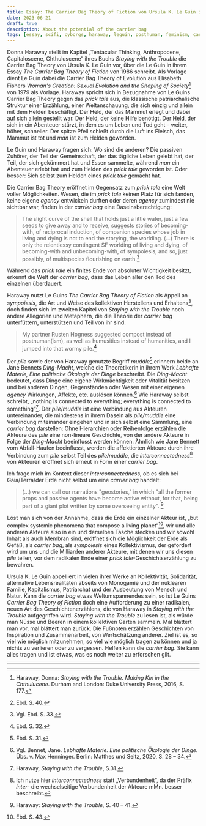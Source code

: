 ```yaml
---
title: Essay: The Carrier Bag Theory of Fiction von Ursula K. Le Guin in Donna Haraways Staying with the Trouble
date: 2023-06-21
draft: true
description: About the potential of the carrier bag
tags: [essay, scifi, cyborgs, haraway, leguin, posthuman, feminism, carrierbag]
---
```

Donna Haraway stellt im Kapitel „Tentacular Thinking, Anthropocene, Capitaloscene, Chthuluscene” ihres Buchs _Staying with the Trouble_ die Carrier Bag Theory von Ursula K. Le Guin vor, über die Le Guin in ihrem Essay _The Carrier Bag Theory of Fiction_ von 1986 schreibt. Als Vorlage dient Le Guin dabei die Carrier Bag Theory of Evolution aus Elisabeth Fishers  _Woman's Creation: Sexual Evolution and the Shaping of Society_[^1]  von 1979 als Vorlage.
Haraway spricht sich in Bezugnahme von Le Guins Carrier Bag Theory gegen das _prick tale_ aus, die klassische patriarchalische Struktur einer Erzählung, einer Weltanschauung, die sich einzig und allein mit dem Helden beschäftigt. Der Held, der das Mammut erlegt und dabei auf sich allein gestellt war. Der Held, der keine Hilfe benötigt. Der Held, der sich in ein Abenteuer stürzt, in dem es um Leben und Tod geht – weiter, höher, schneller. Der spitze Pfeil schießt durch die Luft ins Fleisch, das Mammut ist tot und _man_ ist zum Helden geworden.

Le Guin und Haraway fragen sich: Wo sind die anderen? Die passiven Zuhörer, der Teil der Gemeinschaft, der das tägliche Leben gelebt hat, der Teil, der sich gekümmert hat und Essen sammelte, während _man_ ein Abenteuer erlebt hat und zum Helden des _prick tale_ geworden ist. Oder besser: Sich selbst zum Helden eines _prick tale_ gemacht hat.

Die Carrier Bag Theory eröffnet im Gegensatz zum _prick tale_ eine Welt voller Möglichkeiten. Wesen, die im _prick tale_ keinen Platz für sich fanden, keine eigene _agency_ entwickeln durften oder deren _agency_ zumindest nie sichtbar war, finden in der _carrier bag_ eine Daseinsberechtigung:

>The slight curve of the shell that holds just a little water, just a few seeds to give away and to receive, suggests stories of becoming-with, of reciprocal induction, of companion species whose job in living and dying is not to end the storying, the worlding. (…) There is only the relentlessy contingent SF worlding of living and dying, of becoming-with and unbecoming-with, of sympoiesis, and so, just possibly, of multispecies flourishing on earth.[^2]

Während das _prick tale_ ein finites Ende von absoluter Wichtigkeit besitzt, erkennt die Welt der _carrier bag_, dass das Leben aller den Tod des einzelnen überdauert.

Haraway nutzt Le Guins _The Carrier Bag Theory of Fiction_ als Appell an _sympoiesis_, die Art und Weise des kollektiven Herstellens und Erhaltens[^3], doch finden sich im zweiten Kapitel von _Staying with the Trouble_ noch andere Allegorien und Metaphern, die die Theorie der _carrier bag_ unterfüttern, unterstützen und Teil von ihr sind.

> My partner Rusten Hogness suggested compost instead of posthuman(ism), as well as humusities instead of humanities, and I jumped into that wormy pile.[^4]

Der _pile_ sowie der von Haraway genutzte Begriff _muddle_[^5] erinnern beide an Jane Bennets _Ding-Macht_, welche die Theoretikerin in ihrem Werk _Lebhafte Materie, Eine politische Ökologie der Dinge_ beschreibt. Die _Ding-Macht_ bedeutet, dass Dinge eine eigene Wirkmächtigkeit oder Vitalität besitzen und bei anderen Dingen, Gegenständen oder Wesen mit einer eigenen _agency_ Wirkungen, Affekte, etc. auslösen können.[^6] Wie Haraway selbst schreibt, „nothing is connected to everything; everything is connected to something“[^7]. Der _pile_/_muddle_ ist eine Verbindung aus Akteuren untereinander, die mindestens in ihrem Dasein als _pile/muddle_ eine Verbindung miteinander eingehen und in sich selbst eine Sammlung, eine _carrier bag_ darstellen: Ohne Hierarchien oder Reihenfolge erzählen die Akteure des _pile_ eine non-lineare Geschichte, von der andere Akteure in Folge der _Ding-Macht_ beeinflusst werden können. Ähnlich wie Jane Bennett vom Abfall-Haufen beeinflusst, werden die affektierten Akteure durch ihre Verbindung zum _pile_ selbst Teil des _pile/muddle_, die _interconnectedness_[^8] von Akteuren eröffnet sich erneut in Form einer _carrier bag_.

Ich frage mich im Kontext dieser _interconnectedness_, ob es sich bei Gaia/Terra/der Erde nicht selbst um eine _carrier bag_ handelt:

> (…) we can call our narrations "geostories," in which "all the former props and passive agents have become active without, for that, being part of a giant plot written by some overseeing entity“. [^9]

Löst man sich von der Annahme, dass die Erde ein einzelner Akteur ist, „but complex systemic phenomena that compose a living planet“[^10], wir und alle anderen Akteure also in ein und derselben Tasche stecken und wir sowohl Inhalt als auch Membran sind, eröffnet sich die Möglichkeit der Erde als Gefäß, als _carrier bag_, als _sympoiesis_ eines Kollektivismus, der gefordert wird um uns und die Milliarden anderer Akteure, mit denen wir uns diesen _pile_ teilen, vor dem radikalen Ende einer _prick tale_-Geschichtserzählung zu bewahren.

Ursula K. Le Guin appelliert in vielen ihrer Werke an Kollektivität, Solidarität, alternative Lebensrealitäten abseits von Monogamie und der nuklearen Familie, Kapitalismus, Patriarchat und der Ausbeutung von Mensch und Natur. Kann die _carrier bag_ etwas Weltumspannendes sein, so ist Le Guins _Carrier Bag Theory of Fiction_ doch eine Aufforderung zu einer radikalen, neuen Art des Geschichtenerzählens, die von Haraway in _Staying with the Trouble_ aufgegriffen wird. _Staying with the Trouble_ zu lesen ist, als würde man Nüsse und Beeren in einem kollektiven Garten sammeln. Mal blättert man vor, mal blättert man zurück. Die Fußnoten erzählen Geschichten von Inspiration und Zusammenarbeit, von Wertschätzung anderer. Ziel ist es, so viel wie möglich mitzunehmen, so viel wie möglich tragen zu können und ja nichts zu verlieren oder zu vergessen. Helfen kann die _carrier bag_. Sie kann alles tragen und ist etwas, was es noch weiter zu erforschen gilt.

---
[^1]: Haraway, Donna: _Staying with the Trouble. Making Kin in the Chthulucene_. Durham and London: Duke University Press, 2016, S. 177.
[^2]: Ebd. S. 40.
[^3]: Vgl. Ebd. S. 33.
[^4]: Ebd. S. 32.
[^5]: Ebd. S. 31.
[^6]: Vgl. Bennet, Jane. _Lebhafte Materie. Eine politische Ökologie der Dinge_. Übs. v. Max Henninger. Berlin: Matthes und Seitz, 2020, S. 28 – 34.
[^7]: Haraway, _Staying with the Trouble_, S.31.
[^8]: Ich nutze hier _interconnectedness_ statt „Verbundenheit“, da der Präfix _inter-_ die wechselseitige Verbundenheit der Akteure mMn. besser beschreibt.
[^9]: Haraway: _Staying with the Trouble,_ S. 40 – 41.
[^10]: Ebd. S. 43.

